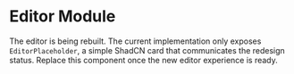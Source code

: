 # Editor Module

The editor is being rebuilt. The current implementation only exposes `EditorPlaceholder`, a simple ShadCN card that communicates the redesign status. Replace this component once the new editor experience is ready.

